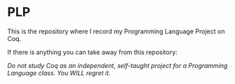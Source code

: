 # PLP
This is the repository where I record my Programming Language Project on Coq.


If there is anything you can take away from this repository: 

*Do not study Coq as an independent, self-taught project for a Programming Language class. You WILL regret it.*
